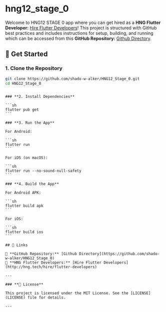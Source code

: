 # hng12_stage_0

Welcome to HNG12 STAGE 0 app where you can get hired as a **HNG Flutter Developer:** [Hire Flutter Developers](http://hng.tech/hire/flutter-developers)! This project is structured with GitHub best practices and includes instructions for setup, building, and running which can be accessed from this **GitHub Repository:** [Github Directory](https://github.com/shado-w-alker/HNG12_Stage_0).

## 🚀 Get Started

### **1. Clone the Repository**

```sh
git clone https://github.com/shado-w-alker/HNG12_Stage_0.git
cd HNG12_Stage_0
```

````

### **2. Install Dependencies**

```sh
flutter pub get
```

### **3. Run the App**

For Android:

```sh
flutter run
```

For iOS (on macOS):

```sh
flutter run --no-sound-null-safety
```

### **4. Build the App**

For Android APK:

```sh
flutter build apk
```

For iOS:

```sh
flutter build ios
```

## 📌 Links

🔗 **GitHub Repository:** [Github Directory](https://github.com/shado-w-alker/HNG12_Stage_0)
💼 **HNG Flutter Developers:** [Hire Flutter Developers](http://hng.tech/hire/flutter-developers)

---

### **📜 License**

This project is licensed under the MIT License. See the [LICENSE](LICENSE) file for details.

---
````
